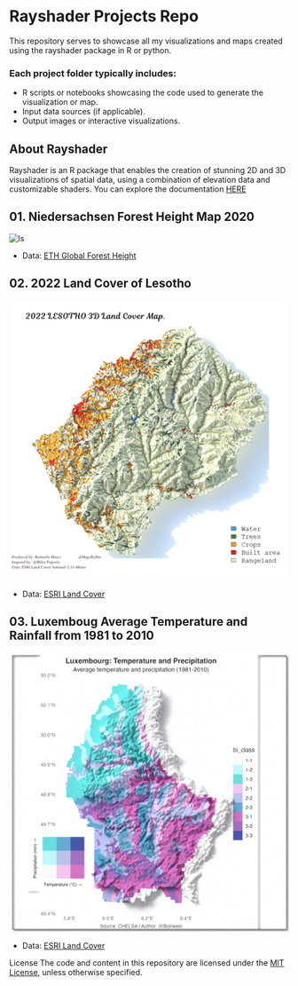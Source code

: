  # Rayshader Projects Repo 
This repository serves to showcase all my visualizations and maps created using the rayshader package in R or python.  

 ### Each project folder typically includes: 
* R scripts or notebooks showcasing the code used to generate the visualization or map.
* Input data sources (if applicable). 
* Output images or interactive visualizations.
## About Rayshader
Rayshader is an R package that enables the creation of stunning 2D and 3D visualizations of spatial data, using a combination of elevation data and customizable shaders. You can explore the documentation [HERE](https://www.rayshader.com/)
  
## 01. Niedersachsen Forest Height Map 2020
![ls](https://github.com/BoineeloMoyo/Rayshader_Projects/blob/main/PROJECTS/lower_saxony/niedersachsen-forest-height-2020.png)
- Data: [ETH Global Forest Height](https://gee-community-catalog.org/projects/canopy/)
  
## 02. 2022 Land Cover of Lesotho
![lulc](https://github.com/BoineeloMoyo/Rayshader_Projects/blob/main/PROJECTS/Lesotho_LULC/lesotho_lulc.jpg)

- Data: [ESRI Land Cover](https://livingatlas.arcgis.com/landcover/)

## 03. Luxemboug Average Temperature and Rainfall from 1981 to 2010
![lux](https://github.com/BoineeloMoyo/Rayshader_Projects/blob/main/PROJECTS/luxembourg_3D_rainfall/luxembourg-bivariate-3d.png)

- Data: [ESRI Land Cover](https://livingatlas.arcgis.com/landcover/)

  
License
The code and content in this repository are licensed under the [MIT License](https://github.com/BoineeloMoyo/Rayshader_Projects/blob/main/LICENSE), unless otherwise specified. 

